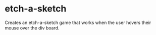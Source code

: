 # etch-a-sketch

Creates an etch-a-sketch game that works when the user hovers their mouse over the div board.

